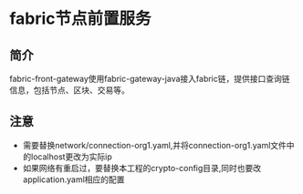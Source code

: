 # fabric节点前置服务
## 简介
fabric-front-gateway使用fabric-gateway-java接入fabric链，提供接口查询链信息，包括节点、区块、交易等。

## 注意
* 需要替换network/connection-org1.yaml,并将connection-org1.yaml文件中的localhost更改为实际ip
* 如果网络有重启过，要替换本工程的crypto-config目录,同时也要改application.yaml相应的配置
